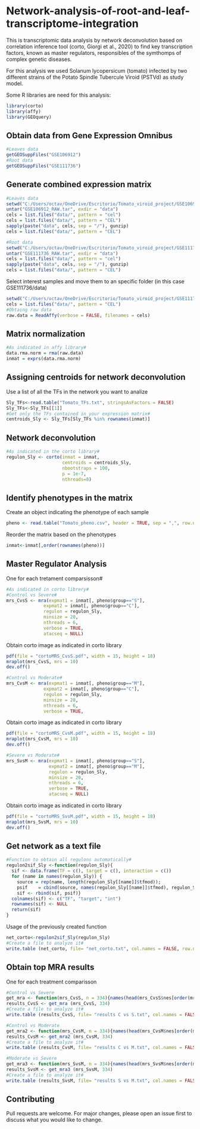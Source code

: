 # Network-analysis-of-root-and-leaf-transcriptome-integration
This is transcriptomic data analysis by network deconvolution based on correlation inference tool (corto, Giorgi et al., 2020) to find key transcription factors, known as master regulators, responsibles of the symthomps of complex genetic diseases.

For this analysis we used Solanum lycopersicum (tomato) infected by two different strains of the Potato Spindle Tubercule Viroid (PSTVd) as study model.

Some R libraries are need for this analysis:
```R
library(corto)
library(affy)
library(GEOquery)
```
## Obtain data from Gene Expression Omnibus
```R
#Leaves data
getGEOSuppFiles("GSE106912")
#Root data
getGEOSuppFiles("GSE111736")
```
## Generate combined expression matrix
```R
#Leaves data
setwd("C:/Users/octav/OneDrive/Escritorio/Tomato_viroid_project/GSE106912")
untar("GSE106912_RAW.tar", exdir = "data")
cels = list.files("data/", pattern = "cel")
cels = list.files("data/", pattern = "CEL")
sapply(paste("data", cels, sep = "/"), gunzip)
cels = list.files("data/", pattern = "CEL")

#Root data
setwd("C:/Users/octav/OneDrive/Escritorio/Tomato_viroid_project/GSE111736")
untar("GSE111736_RAW.tar", exdir = "data")
cels = list.files("data/", pattern = "cel")
sapply(paste("data", cels, sep = "/"), gunzip)
cels = list.files("data/", pattern = "CEL")
```

Select interest samples and move them to an specific folder (in this case GSE111736/data)
```R
setwd("C:/Users/octav/OneDrive/Escritorio/Tomato_viroid_project/GSE111736/data")
cels = list.files("data/", pattern = "CEL")
#Obtaing raw data
raw.data = ReadAffy(verbose = FALSE, filenames = cels)
```
## Matrix normalization
```R
#As indicated in affy library#
data.rma.norm = rma(raw.data)
inmat = exprs(data.rma.norm)
```

## Assigning centroids for network deconvolution

Use a list of all the TFs in the network you want to analize
```R
Sly_TFs<-read.table("Tomato_TFs.txt", stringsAsFactors = FALSE)
Sly_TFs<-Sly_TFs[[1]]
#Get only the TFs contained in your expression matrix#
centroids_Sly <- Sly_TFs[Sly_TFs %in% rownames(inmat)]
```

## Network deconvolution
```R
#As indicated in the corto library#
regulon_Sly <- corto(inmat = inmat, 
                     centroids = centroids_Sly, 
                     nbootstraps = 100, 
                     p = 1e-7, 
                     nthreads=8)
```


## Identify phenotypes in the matrix

Create an object indicating the phenotype of each sample
```R
pheno <- read.table("Tomato_pheno.csv", header = TRUE, sep = ",", row.names = 1, stringsAsFactors = FALSE)
```
Reorder the matrix based on the phenotypes
```R
inmat<-inmat[,order(rownames(pheno))] 
```

## Master Regulator Analysis
One for each tretament comparsisson#
```R
#As indicated in corto librery#
#Control vs Severe#
mrs_CvsS <- mra(expmat1 = inmat[, pheno$group=="S"], 
              expmat2 = inmat[, pheno$group=="C"], 
              regulon = regulon_Sly, 
              minsize = 20, 
              nthreads = 6, 
              verbose = TRUE, 
              atacseq = NULL)
```
Obtain corto image as indicated in corto library
```R
pdf(file = "cortoMRS_CvsS.pdf", width = 15, height = 18)
mraplot(mrs_CvsS, mrs = 10)
dev.off()
```
```R
#Control vs Moderate#
mrs_CvsM <- mra(expmat1 = inmat[, pheno$group=="M"], 
              expmat2 = inmat[, pheno$group=="C"], 
              regulon = regulon_Sly, 
              minsize = 20, 
              nthreads = 6, 
              verbose = TRUE, 
```
Obtain corto image as indicated in corto library
```R
pdf(file = "cortoMRS_CvsM.pdf", width = 15, height = 18)
mraplot(mrs_CvsM, mrs = 10)
dev.off()
```
```R
#Severe vs Moderate#
mrs_SvsM <- mra(expmat1 = inmat[, pheno$group=="S"], 
                expmat2 = inmat[, pheno$group=="M"], 
                regulon = regulon_Sly, 
                minsize = 20, 
                nthreads = 6, 
                verbose = TRUE, 
                atacseq = NULL)
```
Obtain corto image as indicated in corto library
```R
pdf(file = "cortoMRS_SvsM.pdf", width = 15, height = 18)
mraplot(mrs_SvsM, mrs = 10)
dev.off()
```
## Get network as a text file
```R
#Function to obtain all regulons automatically#
regulon2sif_Sly <-function(regulon_Sly){
  sif <- data.frame(TF = c(), target = c(), interaction = c())
  for (name in names(regulon_Sly)) {
    source = rep(name, length(regulon_Sly[[name]]$tfmod));
    psif    = cbind(source, names(regulon_Sly[[name]]$tfmod), regulon_Sly[[name]]$tfmod);
    sif <- rbind(sif, psif)}
  colnames(sif) <- c("TF", "target", "int")
  rownames(sif) <- NULL
  return(sif)
}
```
Usage of the previously created function
```R
net_corto<-regulon2sif_Sly(regulon_Sly)
#Create a file to analyze it#
write.table (net_corto, file= "net_corto.txt", col.names = FALSE, row.names = FALSE, quote = FALSE, sep = "\t")
```
## Obtain top MRA results
One for each treatment comparisson
```R
#Control vs Severe
get_mra <- function(mrs_CvsS, n = 334){names(head(mrs_CvsS$nes[order(mrs_CvsS$pvalue)], n))}
results_CvsS <- get_mra (mrs_CvsS, 334)
#Create a file to analyze it#
write.table (results_CvsS, file= "results C vs S.txt", col.names = FALSE, row.names = FALSE, quote = FALSE, sep = "\t")

#Control vs Moderate
get_mra2 <- function(mrs_CvsM, n = 334){names(head(mrs_CvsM$nes[order(mrs_CvsM$pvalue)], n))}
results_CvsM <- get_mra2 (mrs_CvsM, 334)
#Create a file to analyze it#
write.table (results_CvsM, file= "results C vs M.txt", col.names = FALSE, row.names = FALSE, quote = FALSE, sep = "\t")

#Moderate vs Severe
get_mra3 <- function(mrs_SvsM, n = 334){names(head(mrs_SvsM$nes[order(mrs_SvsM$pvalue)], n))}
results_SvsM <- get_mra3 (mrs_SvsM, 334)
#Create a file to analyze it#
write.table (results_SvsM, file= "results S vs M.txt", col.names = FALSE, row.names = FALSE, quote = FALSE, sep = "\t")
```
## Contributing
Pull requests are welcome. For major changes, please open an issue first to discuss what you would like to change.
